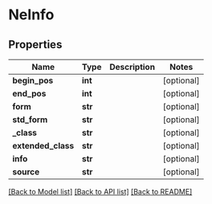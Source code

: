 # NeInfo

## Properties
Name | Type | Description | Notes
------------ | ------------- | ------------- | -------------
**begin_pos** | **int** |  | [optional] 
**end_pos** | **int** |  | [optional] 
**form** | **str** |  | [optional] 
**std_form** | **str** |  | [optional] 
**_class** | **str** |  | [optional] 
**extended_class** | **str** |  | [optional] 
**info** | **str** |  | [optional] 
**source** | **str** |  | [optional] 

[[Back to Model list]](../README.md#documentation-for-models) [[Back to API list]](../README.md#documentation-for-api-endpoints) [[Back to README]](../README.md)

